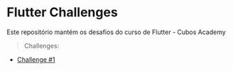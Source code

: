 # Flutter Challenges
Este repositório mantém os desafios do curso de Flutter - Cubos Academy

> Challenges:

* [Challenge #1](https://github.com/natanlbispo/flutter-challenges/tree/challenger1)